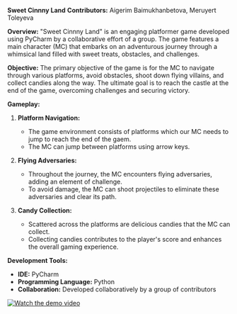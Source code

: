**Sweet Cinnny Land**
**Contributors:**
Aigerim Baimukhanbetova, Meruyert Toleyeva

**Overview:**
"Sweet Cinnny Land" is an engaging platformer game developed using PyCharm by a collaborative effort of a group. The game features a main character (MC) that embarks on an adventurous journey through a whimsical land filled with sweet treats, obstacles, and challenges.

**Objective:**
The primary objective of the game is for the MC to navigate through various platforms, avoid obstacles, shoot down flying villains, and collect candies along the way. The ultimate goal is to reach the castle at the end of the game, overcoming challenges and securing victory.

**Gameplay:**

1. **Platform Navigation:**
   - The game environment consists of platforms which our MC needs to jump to reach the end of the gaem.
   - The MC can jump between platforms using arrow keys.

2. **Flying Adversaries:**
   - Throughout the journey, the MC encounters flying adversaries, adding an element of challenge.
   - To avoid damage, the MC can shoot projectiles to eliminate these adversaries and clear its path.

3. **Candy Collection:**
   - Scattered across the platforms are delicious candies that the MC can collect.
   - Collecting candies contributes to the player's score and enhances the overall gaming experience.

**Development Tools:**
- **IDE:** PyCharm
- **Programming Language:** Python
- **Collaboration:** Developed collaboratively by a group of contributors


[![Watch the demo video](https://encrypted-tbn0.gstatic.com/images?q=tbn:ANd9GcR5yJmItN0XtAxxdSbJggVboQVnbZlxb7pm37nrItzGd7xlHMCU)](https://youtu.be/3k700OiIFZY)
